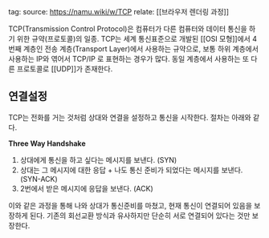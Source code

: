 tag: 
source: https://namu.wiki/w/TCP
relate: [[브라우저 렌더링 과정]]

TCP(Transmission Control Protocol)은 컴퓨터가 다른 컴퓨터와 데이터 통신을 하기 위한 규약(프로토콜)의 일종.
TCP는 세계 통신표준으로 개발된 [[OSI 모형]]에서 4번째 계층인 전송 계층(Transport Layer)에서 사용하는 규약으로, 보통 하위 계층에서 사용하는 IP와 엮어서 TCP/IP 로 표현하는 경우가 많다. 동일 계층에서 사용하는 또 다른 프로토콜로 [[UDP]]가 존재한다.

## 연결설정
TCP는 전화를 거는 것처럼 상대와 연결을 설정하고 통신을 시작한다. 절차는 아래와 같다.  
  
**Three Way Handshake**  
  
1) 상대에게 통신을 하고 싶다는 메시지를 보낸다. (SYN)  
2) 상대는 그 메시지에 대한 응답 + 나도 통신 준비가 되었다는 메시지를 보낸다. (SYN-ACK)  
3) 2번에서 받은 메시지에 응답을 보낸다. (ACK)  
  
이와 같은 과정을 통해 나와 상대가 통신준비를 마쳤고, 현재 통신이 연결되어 있음을 보장하게 된다. 기존의 회선교환 방식과 유사하지만 단순히 서로 연결되어 있다는 것만 보장한다.